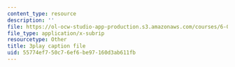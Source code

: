 ```yaml
---
content_type: resource
description: ''
file: https://ol-ocw-studio-app-production.s3.amazonaws.com/courses/6-033-computer-system-engineering-spring-2018/55774ef750c76ef6be97160d3ab611fb_r2_-2KW76ec.srt
file_type: application/x-subrip
resourcetype: Other
title: 3play caption file
uid: 55774ef7-50c7-6ef6-be97-160d3ab611fb
---
```

